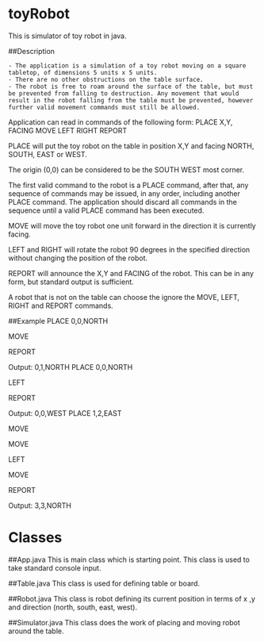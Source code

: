 # toyRobot
This is simulator of toy robot in java.

##Description

	- The application is a simulation of a toy robot moving on a square tabletop, of dimensions 5 units x 5 units.
	- There are no other obstructions on the table surface.
	- The robot is free to roam around the surface of the table, but must be prevented from falling to destruction. Any movement that would result in the robot falling from the table must be prevented, however further valid movement commands must still be allowed.
 
Application can read in commands of the following form:
	PLACE X,Y, FACING
	MOVE
	LEFT
	RIGHT
	REPORT

PLACE will put the toy robot on the table in position X,Y and facing NORTH, SOUTH, EAST or WEST.

The origin (0,0) can be considered to be the SOUTH WEST most corner.
	
The first valid command to the robot is a PLACE command, after that, any sequence of commands may be issued, in any order, including another PLACE command. The application should discard all commands in the sequence until a valid PLACE command has been executed.

MOVE will move the toy robot one unit forward in the direction it is currently facing.
	
LEFT and RIGHT will rotate the robot 90 degrees in the specified direction without changing the position of the robot.

REPORT will announce the X,Y and FACING of the robot. This can be in any form, but standard output is sufficient.
	
A robot that is not on the table can choose the ignore the MOVE, LEFT, RIGHT and REPORT commands.
	
##Example
PLACE 0,0,NORTH

MOVE

REPORT

Output: 0,1,NORTH
PLACE 0,0,NORTH

LEFT

REPORT

Output: 0,0,WEST
PLACE 1,2,EAST

MOVE

MOVE

LEFT

MOVE

REPORT

Output: 3,3,NORTH
 
# Classes

##App.java
This is main class which is starting point. This class is used to take standard console input.

##Table.java
This class is used for defining table or board.

##Robot.java
This class is robot defining its current position in terms of x ,y and direction (north, south, east, west).

##Simulator.java
This class does the work of placing and moving robot around the table.
 